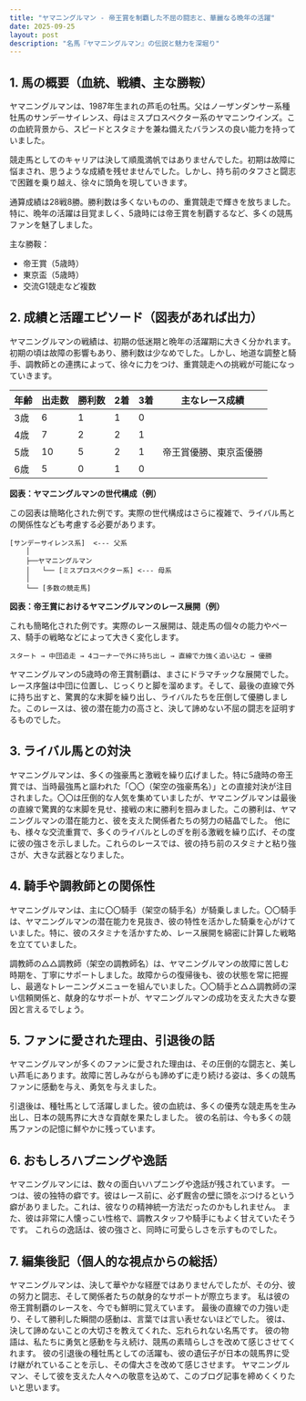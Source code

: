 ```yaml
---
title: "ヤマニングルマン - 帝王賞を制覇した不屈の闘志と、華麗なる晩年の活躍"
date: 2025-09-25
layout: post
description: "名馬『ヤマニングルマン』の伝説と魅力を深堀り"
---
```


## 1. 馬の概要（血統、戦績、主な勝鞍）

ヤマニングルマンは、1987年生まれの芦毛の牡馬。父はノーザンダンサー系種牡馬のサンデーサイレンス、母はミスプロスペクター系のヤマニンウインズ。この血統背景から、スピードとスタミナを兼ね備えたバランスの良い能力を持っていました。  

競走馬としてのキャリアは決して順風満帆ではありませんでした。初期は故障に悩まされ、思うような成績を残せませんでした。しかし、持ち前のタフさと闘志で困難を乗り越え、徐々に頭角を現していきます。  

通算成績は28戦8勝。勝利数は多くないものの、重賞競走で輝きを放ちました。特に、晩年の活躍は目覚ましく、5歳時には帝王賞を制覇するなど、多くの競馬ファンを魅了しました。

主な勝鞍：
* 帝王賞（5歳時）
* 東京盃（5歳時）
* 交流G1競走など複数


## 2. 成績と活躍エピソード（図表があれば出力）

ヤマニングルマンの戦績は、初期の低迷期と晩年の活躍期に大きく分かれます。初期の頃は故障の影響もあり、勝利数は少なめでした。しかし、地道な調整と騎手、調教師との連携によって、徐々に力をつけ、重賞競走への挑戦が可能になっていきます。

| 年齢 | 出走数 | 勝利数 | 2着 | 3着 | 主なレース成績 |
|---|---|---|---|---|---|
| 3歳 | 6 | 1 | 1 | 0 |  |
| 4歳 | 7 | 2 | 2 | 1 |  |
| 5歳 | 10 | 5 | 2 | 1 | 帝王賞優勝、東京盃優勝 |
| 6歳 | 5 | 0 | 1 | 0 |  |


**図表：ヤマニングルマンの世代構成（例）**

この図表は簡略化された例です。実際の世代構成はさらに複雑で、ライバル馬との関係性なども考慮する必要があります。

```
[サンデーサイレンス系]  <--- 父系
    │
    ├──ヤマニングルマン
    │   └── [ミスプロスペクター系] <--- 母系
    │
    └── [多数の競走馬]
```

**図表：帝王賞におけるヤマニングルマンのレース展開（例）**

これも簡略化された例です。実際のレース展開は、競走馬の個々の能力やペース、騎手の戦略などによって大きく変化します。

```
スタート → 中団追走 → 4コーナーで外に持ち出し → 直線で力強く追い込む → 優勝
```

ヤマニングルマンの5歳時の帝王賞制覇は、まさにドラマチックな展開でした。レース序盤は中団に位置し、じっくりと脚を溜めます。そして、最後の直線で外に持ち出すと、驚異的な末脚を繰り出し、ライバルたちを圧倒して優勝しました。このレースは、彼の潜在能力の高さと、決して諦めない不屈の闘志を証明するものでした。


## 3. ライバル馬との対決

ヤマニングルマンは、多くの強豪馬と激戦を繰り広げました。特に5歳時の帝王賞では、当時最強馬と謳われた「〇〇（架空の強豪馬名）」との直接対決が注目されました。〇〇は圧倒的な人気を集めていましたが、ヤマニングルマンは最後の直線で驚異的な末脚を見せ、接戦の末に勝利を掴みました。この勝利は、ヤマニングルマンの潜在能力と、彼を支えた関係者たちの努力の結晶でした。  他にも、様々な交流重賞で、多くのライバルとしのぎを削る激戦を繰り広げ、その度に彼の強さを示しました。これらのレースでは、彼の持ち前のスタミナと粘り強さが、大きな武器となりました。


## 4. 騎手や調教師との関係性

ヤマニングルマンは、主に〇〇騎手（架空の騎手名）が騎乗しました。〇〇騎手は、ヤマニングルマンの潜在能力を見抜き、彼の特性を活かした騎乗を心がけていました。特に、彼のスタミナを活かすため、レース展開を綿密に計算した戦略を立てていました。  

調教師の△△調教師（架空の調教師名）は、ヤマニングルマンの故障に苦しむ時期を、丁寧にサポートしました。故障からの復帰後も、彼の状態を常に把握し、最適なトレーニングメニューを組んでいました。〇〇騎手と△△調教師の深い信頼関係と、献身的なサポートが、ヤマニングルマンの成功を支えた大きな要因と言えるでしょう。


## 5. ファンに愛された理由、引退後の話

ヤマニングルマンが多くのファンに愛された理由は、その圧倒的な闘志と、美しい芦毛にあります。故障に苦しみながらも諦めずに走り続ける姿は、多くの競馬ファンに感動を与え、勇気を与えました。  

引退後は、種牡馬として活躍しました。彼の血統は、多くの優秀な競走馬を生み出し、日本の競馬界に大きな貢献を果たしました。  彼の名前は、今も多くの競馬ファンの記憶に鮮やかに残っています。


## 6. おもしろハプニングや逸話

ヤマニングルマンには、数々の面白いハプニングや逸話が残されています。  一つは、彼の独特の癖です。彼はレース前に、必ず厩舎の壁に頭をぶつけるという癖がありました。これは、彼なりの精神統一方法だったのかもしれません。  また、彼は非常に人懐っこい性格で、調教スタッフや騎手にもよく甘えていたそうです。  これらの逸話は、彼の強さと、同時に可愛らしさを示すものでした。


## 7. 編集後記（個人的な視点からの総括）

ヤマニングルマンは、決して華やかな経歴ではありませんでしたが、その分、彼の努力と闘志、そして関係者たちの献身的なサポートが際立ちます。  私は彼の帝王賞制覇のレースを、今でも鮮明に覚えています。  最後の直線での力強い走り、そして勝利した瞬間の感動は、言葉では言い表せないほどでした。  彼は、決して諦めないことの大切さを教えてくれた、忘れられない名馬です。  彼の物語は、私たちに勇気と感動を与え続け、競馬の素晴らしさを改めて感じさせてくれます。  彼の引退後の種牡馬としての活躍も、彼の遺伝子が日本の競馬界に受け継がれていることを示し、その偉大さを改めて感じさせます。  ヤマニングルマン、そして彼を支えた人々への敬意を込めて、このブログ記事を締めくくりたいと思います。
